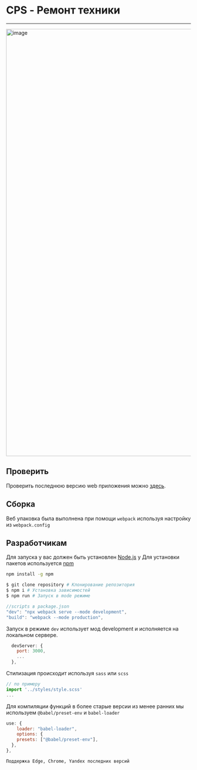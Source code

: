 # CPS - Ремонт техники

---
<img width="1162" alt="image" src="https://github.com/Binatik/images/assets/47430210/f1b24cdb-f226-42e3-8c7b-e8b3539968aa">

## Проверить

Проверить последнюю версию web приложения можно [здесь](https://binatik.github.io/cps/).

## Сборка
Веб упаковка была выполнена при помощи `webpack` используя настройку из `webpack.config`

## Разработчикам

Для запуска у вас должен быть установлен [Node.js](http://nodejs.org)
y
Для установки пакетов используется [npm](https://www.npmjs.com)

```bash
npm install -g npm
```

```bash
$ git clone repository # Клонирование репозитория
$ npm i # Установка зависимостей
$ npm run # Запуск в mode режиме
```

```js
//scripts в package.json
"dev": "npx webpack serve --mode development",
"build": "webpack --mode production",
```

Запуск в режиме `dev` использует мод development и исполняется на локальном сервере.
```js
  devServer: {
    port: 3000,
    ...
  },
```
Cтилизация происходит используя `sass` или `scss`
```js
// по примеру
import '../styles/style.scss'
...
```
Для компиляции функций в более старые версии из менее ранних мы используем `@babel/preset-env` и `babel-loader`
```js
use: {
    loader: "babel-loader",
    options: {
    presets: ["@babel/preset-env"],
  },
},
```

`Поддержка Edge, Chrome, Yandex последних версий`



